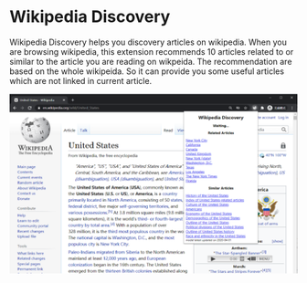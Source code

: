 # Wikipedia Discovery

Wikipedia Discovery helps you discovery articles on wikipedia.
When you are browsing wikipedia, this extension recommends 10 articles related to or similar to the article you are reading on wikpeida.
The recommendation are based on the whole wikipeida.
So it can provide you some useful articles which are not linked in current article.

![screenshot](screenshot.png)
